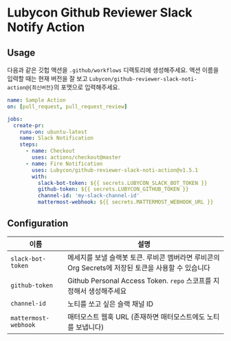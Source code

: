 # Lubycon Github Reviewer Slack Notify Action

## Usage

다음과 같은 깃헙 액션을 `.github/workflows` 디렉토리에 생성해주세요.
액션 이름을 입력할 때는 현재 버전을 잘 보고 `Lubycon/github-reviewer-slack-noti-action@{최신버전}`의 포맷으로 입력해주세요.

```yaml
name: Sample Action
on: [pull_request, pull_request_review]

jobs:
  create-pr:
    runs-on: ubuntu-latest
    name: Slack Notification
    steps:
      - name: Checkout
        uses: actions/checkout@master
      - name: Fire Notification
        uses: Lubycon/github-reviewer-slack-noti-action@v1.5.1
        with:
          slack-bot-token: ${{ secrets.LUBYCON_SLACK_BOT_TOKEN }}
          github-token: ${{ secrets.LUBYCON_GITHUB_TOKEN }}
          channel-id: 'my-slack-channel-id'
          mattermost-webhook: ${{ secrets.MATTERMOST_WEBHOOK_URL }}
```

## Configuration

| 이름                 | 설명                                                                                               |
| -------------------- | -------------------------------------------------------------------------------------------------- |
| `slack-bot-token`    | 메세지를 보낼 슬랙봇 토큰. 루비콘 멤버라면 루비콘의 Org Secrets에 저장된 토큰을 사용할 수 있습니다 |
| `github-token`       | Github Personal Access Token. `repo` 스코프를 지정해서 생성해주세요                                |
| `channel-id`         | 노티를 쏘고 싶은 슬랙 채널 ID                                                                      |
| `mattermost-webhook` | 매터모스트 웹훅 URL (존재하면 매터모스트에도 노티를 보냅니다)                                      |
